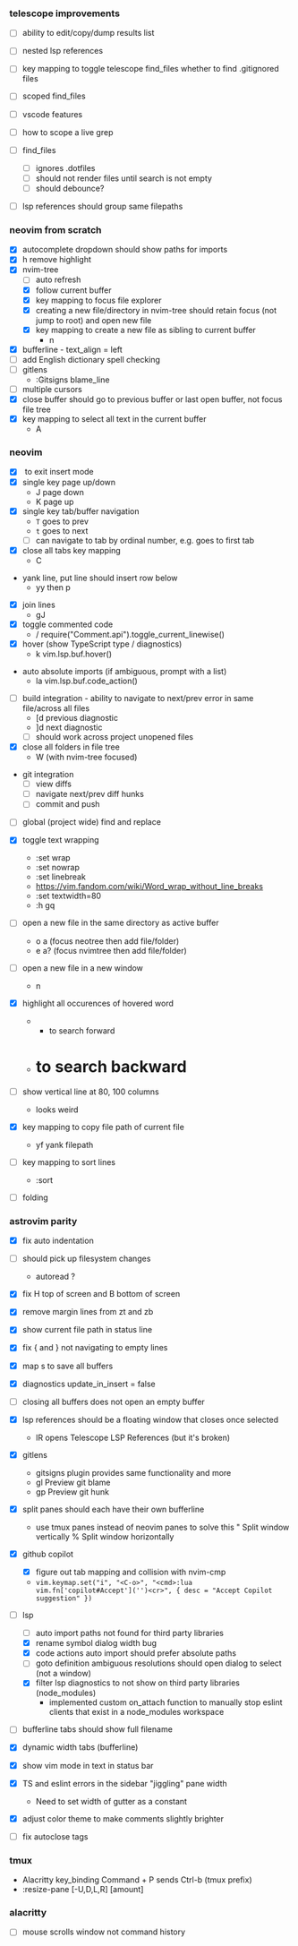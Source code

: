 ### telescope improvements

- [ ] ability to edit/copy/dump results list
- [ ] nested lsp references
- [ ] key mapping to toggle telescope find_files whether to find .gitignored files
- [ ] scoped find_files
- [ ] vscode features
- [ ] how to scope a live grep
- [ ] find_files
  * [ ] ignores .dotfiles
  * [ ] should not render files until search is not empty
  * [ ] should debounce?
- [ ] lsp references should group same filepaths



### neovim from scratch

- [x] autocomplete dropdown should show paths for imports
- [x] <leader>h remove highlight
- [x] nvim-tree
  + [ ] auto refresh
  + [x] follow current buffer
  + [x] key mapping to focus file explorer
  + [x] creating a new file/directory in nvim-tree should retain focus (not jump to root) and open new file
  + [x] key mapping to create a new file as sibling to current buffer
    * <leader>n
- [x] bufferline - text_align = left
- [ ] add English dictionary spell checking
- [ ] gitlens
  + :Gitsigns blame_line
- [ ] multiple cursors
- [x] close buffer should go to previous buffer or last open buffer, not focus file tree
- [x] key mapping to select all text in the current buffer
  + <leader>A

### neovim

- [x] <Tab> to exit insert mode
- [x] single key page up/down
  + J page down
  + K page up
- [x] single key tab/buffer navigation
  + `T` goes to prev
  + `t` goes to next
  + [ ] can navigate to tab by ordinal number, e.g. <Ctrl-1> goes to first tab
- [x] close all tabs key mapping
  + <leader>C
- yank line, put line should insert row below
  + yy then p
- [x] join lines
  + gJ
- [x] toggle commented code
  + <leader>/ require("Comment.api").toggle_current_linewise()
- [x] hover (show TypeScript type / diagnostics)
  + <leader>k vim.lsp.buf.hover()
- auto absolute imports (if ambiguous, prompt with a list)
  + <leader>la vim.lsp.buf.code_action()
- [ ] build integration - ability to navigate to next/prev error in same file/across all files
  + [d previous diagnostic
  + ]d next diagnostic
  + [ ] should work across project unopened files
- [x] close all folders in file tree
  + W (with nvim-tree focused)
- git integration
  + [ ] view diffs
  + [ ] navigate next/prev diff hunks
  + [ ] commit and push
- [ ] global (project wide) find and replace
- [x] toggle text wrapping
  + :set wrap
  + :set nowrap
  + :set linebreak
  + https://vim.fandom.com/wiki/Word_wrap_without_line_breaks
  + :set textwidth=80
  + :h gq
- [ ] open a new file in the same directory as active buffer
  + <leader>o a (focus neotree then add file/folder)
  + <leader>e a? (focus nvimtree then add file/folder)
- [ ] open a new file in a new window
  + <leader>n
- [x] highlight all occurences of hovered word
  + * to search forward
  + # to search backward
- [ ] show vertical line at 80, 100 columns
  + looks weird
- [x] key mapping to copy file path of current file
  + <leader>yf yank filepath
- [ ] key mapping to sort lines
  + :sort
- [ ] folding


### astrovim parity

- [x] fix auto indentation
- [ ] should pick up filesystem changes
  + autoread ?
- [x] fix H top of screen and B bottom of screen
- [x] remove margin lines from zt and zb
- [x] show current file path in status line
- [x] fix { and } not navigating to empty lines 
- [x] map s to save all buffers
- [x] diagnostics update_in_insert = false
- [ ] closing all buffers does not open an empty buffer
- [x] lsp references should be a floating window that closes once selected
  + <leader>lR opens Telescope LSP References (but it's broken)
- [x] gitlens
  + gitsigns plugin provides same functionality and more
  + <leader>gl Preview git blame
  + <leader>gp Preview git hunk
- [x] split panes should each have their own bufferline
  + use tmux panes instead of neovim panes to solve this
    <C-b> " Split window vertically
    <C-b> % Split window horizontally
- [x] github copilot
  + [x] figure out tab mapping and collision with nvim-cmp
  + `vim.keymap.set("i", "<C-o>", "<cmd>:lua vim.fn['copilot#Accept']('')<cr>", { desc = "Accept Copilot suggestion" })`
- [ ] lsp
  + [ ] auto import paths not found for third party libraries
  + [x] rename symbol dialog width bug
  + [x] code actions auto import should prefer absolute paths
  + [ ] goto definition ambiguous resolutions should open dialog to select (not a window)
  + [x] filter lsp diagnostics to not show on third party libraries (node_modules)
    * implemented custom on_attach function to manually stop eslint clients that exist in a node_modules workspace

- [ ] bufferline tabs should show full filename
- [x] dynamic width tabs (bufferline)
- [x] show vim mode in text in status bar
- [x] TS and eslint errors in the sidebar "jiggling" pane width
  + Need to set width of gutter as a constant
- [x] adjust color theme to make comments slightly brighter
- [ ] fix autoclose tags


### tmux

- Alacritty key_binding Command + P sends Ctrl-b (tmux prefix)
- <prefix> :resize-pane [-U,D,L,R] [amount]


### alacritty

- [ ] mouse scrolls window not command history


